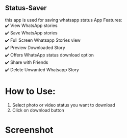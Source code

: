 ## Status-Saver
this app is used for saving whatsapp status
App Features:  
✔️ View WhatsApp stories  
✔️ Save WhatsApp stories  
✔️ Full Screen Whatsapp Stories view  
✔️ Preview Downloaded Story  
✔️ Offers WhatsApp status download option  
✔️ Share with Friends  
✔️ Delete Unwanted Whatsapp Story  
  
# How to Use:  
1. Select photo or video status you want to download  
2. Click on download button

# Screenshot

